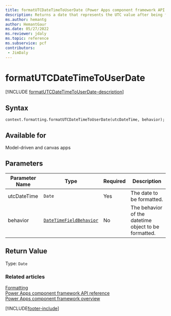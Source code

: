 ```yaml
---
title: formatUTCDateTimeToUserDate (Power Apps component framework API reference) | Microsoft Docs
description: Returns a date that represents the UTC value after being formatted.
ms.author: hemantg
author: HemantGaur
ms.date: 05/27/2022
ms.reviewer: jdaly
ms.topic: reference
ms.subservice: pcf
contributors:
 - JimDaly
---
```


# formatUTCDateTimeToUserDate

[!INCLUDE [formatUTCDateTimeToUserDate-description](includes/formatUTCDateTimeToUserDate-description.md)]

## Syntax

`context.formatting.formatUTCDateTimeToUserDate(utcDateTime, behavior);`

## Available for

Model-driven and canvas apps

## Parameters

| Parameter Name | Type                                                   | Required | Description                                          |
| -------------- | ------------------------------------------------------ | -------- | ---------------------------------------------------- |
| utcDateTime         | `Date`                                               | Yes      | The date to be formatted.                            |
| behavior       | [`DateTimeFieldBehavior`](../DateTimeFieldBehavior.md) | No       | The behavior of the datetime object to be formatted. |

## Return Value

Type: `Date`

### Related articles

[Formatting](../formatting.md)<br/>
[Power Apps component framework API reference](../../reference/index.md)<br/>
[Power Apps component framework overview](../../overview.md)

[!INCLUDE[footer-include](../../../../includes/footer-banner.md)]
